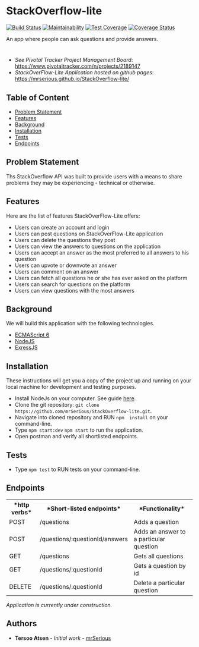 # StackOverflow-lite
[![Build Status](https://travis-ci.org/mrSerious/StackOverflow-lite.svg?branch=master)](https://travis-ci.org/mrSerious/StackOverflow-lite) [![Maintainability](https://api.codeclimate.com/v1/badges/2860441e7cd06b1d5439/maintainability)](https://codeclimate.com/github/mrSerious/StackOverflow-lite/maintainability) [![Test Coverage](https://api.codeclimate.com/v1/badges/2860441e7cd06b1d5439/test_coverage)](https://codeclimate.com/github/mrSerious/StackOverflow-lite/test_coverage) [![Coverage Status](https://coveralls.io/repos/github/mrSerious/StackOverflow-lite/badge.svg?branch=master)](https://coveralls.io/github/mrSerious/StackOverflow-lite?branch=master)

An app where people can ask questions and provide answers.

#
* *See Pivotal Tracker Project Management Board*: https://www.pivotaltracker.com/n/projects/2189147
* *StackOverFlow-Lite Application hosted on github pages*: https://mrserious.github.io/StackOverflow-lite/

## Table of Content
* [Problem Statement](#problem)
* [Features](#features)
* [Background](#background)
* [Installation](#installation)
* [Tests](#tests)
* [Endpoints](#endpoints)

## Problem Statement
Ths StackOverflow API was built to provide users with a means to share problems they may be experiencing - technical or otherwise.

## Features
Here are the list of features StackOverFlow-Lite offers:

* Users can create an account and login
* Users can post questions on StackOverFlow-Lite application
* Users can delete the questions they post
* Users can view the answers to questions on the application
* Users can accept an answer as the most preferred to all answers to his question
* Users can upvote or downvote an answer
* Users can comment on an answer
* Users can fetch all questions he or she has ever asked on the platform
* Users can search for questions on the platform
* Users can view questions with the most answers

## Background

We will build this application with the following technologies.

* [ECMAScript 6](https://en.wikipedia.org/wiki/ECMAScript)
* [NodeJS](https://en.wikipedia.org/wiki/Node.js)
* [ExressJS](https://en.wikipedia.org/wiki/Express.js)

## Installation 

These instructions will get you a copy of the project up and running on your local machine for development and testing purposes.

* Install NodeJs on your computer. See guide [here](https://nodejs.org/en).
* Clone the git repository:
`git clone https://github.com/mrSerious/StackOverflow-lite.git`.
* Navigate into cloned repository and RUN `npm  install` on your command-line.
* Type `npm start:dev` `npm start` to run the application.
* Open postman and verify all shortlisted endpoints.

## Tests

* Type `npm test` to RUN tests on your command-line.

## Endpoints

<table>
<tr><th>*http verbs*</th><th>*Short-listed endpoints*</th><th> *Functionality* </th></tr>
<tr><td>POST</td><td>/questions </td><td> Adds a question</td></tr>
<tr><td>POST</td><td> /questions/:questionId/answers </td><td> Adds an answer to a particular question</td></tr>
<tr><td>GET</td><td>/questions</td><td> Gets all questions</td></tr>
<tr><td>GET</td><td>/questions/:questionId</td><td>Gets a question by id</td></tr>
<tr><td>DELETE</td><td>/questions/:questionId</td><td>Delete a particular question</td></tr>
</table>

*Application is currently under construction.*

## Authors
* **Tersoo Atsen** - *Initial work* - [mrSerious](https://github.com/mrSerious)
